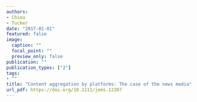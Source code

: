 ```yaml
---
authors:
- Chiou
- Tucker
date: "2017-01-01"
featured: false
image:
  caption: ""
  focal_point: ""
  preview_only: false
publication: ""
publication_types: ["2"]
tags:
- ""
title: "Content aggregation by platforms: The case of the news media"
url_pdf: https://doi.org/10.1111/jems.12207
---
```

